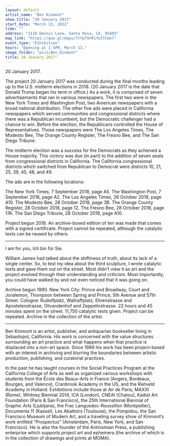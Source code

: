 ```yaml
---
layout: default
artist_name: "Ben Kinmont"
show_title: "20 January 2017"
start_date: "March 13, 2022"
time: ""
address: "2110 Dennis Lane, Santa Rosa, CA, 95403"
map_link: "https://goo.gl/maps/7tYpT9rR1fo1TCmn7"
event_type: "Exhibition"
hours: "Opening at 1-5PM, March 13."
image_folder: "pics/Ben_Kinmont"
title: 20 January 2017"
---
```

20 January 2017.

The project 20 January 2017 was conducted during the final months leading up to the U.S. midterm elections in 2018. (20 January 2017 is the date that Donald Trump began his term in office.) As a work, it is comprised of seven advertisements that ran in various newspapers. The first two were in the New York Times and Washington Post, two American newspapers with a broad national distribution. The other five ads were placed in California newspapers which served communities and congressional districts where there was a Republican incumbent, but the Democratic challenger had a chance to win. Before the election, the Republicans controlled the House of Representatives. Those newspapers were The Los Angeles Times, The Modesto Bee, The Orange County Register, The Fresno Bee, and The San Diego Tribune.

The midterm election was a success for the Democrats as they achieved a House majority. This victory was due (in part) to the addition of seven seats from congressional districts in California. The California congressional districts which switched from Republican to Democrat were districts 10, 21, 25, 39, 45, 48, and 49.

The ads are in the following locations:

The New York Times, 7 September 2018, page A5.
The Washington Post, 7 September 2018, page A2.
The Los Angeles Times, 26 October 2018, page A10.
The Modesto Bee, 28 October 2018, page 3B.
The Orange County Register, 28 October 2018, page 12.
The Fresno Bee, 28 October 2018, page 17A.
The San Diego Tribune, 28 October 2018, page A10.

Project begun 2018. An archive-boxed edition of ten was made that comes with a signed certificate. Project cannot be repeated, although the catalytic texts can be reused by others.

<hr>
I am for you, Ich bin für Sie.
 
William James had talked about the shiftiness of truth, about its lack of a single center. So, to test my idea about the third sculpture, I wrote catalytic texts and gave them out on the street. Most didn't view it as art and the project evolved through their understanding and criticism. Most importantly, you could have walked by and not even noticed that it was going on.
 
Archive begun 1990. New York City: Prince and Broadway, Court and Joralemon, Thompson between Spring and Prince, 5th Avenue and 57th Street. Cologne: Rudolfplatz, Wallraffplatz, Ehrenstrasse and Apostelenstrasse, Olivandenhof and Zeppelinstrasse. 22 hours and 45 minutes spent on the street.  11,750 catalytic texts given. Project can be repeated. Archive in the collection of the artist. 
<hr>


Ben Kinmont is an artist, publisher, and antiquarian bookseller living in Sebastopol, California. His work is concerned with the value structures surrounding an art practice and what happens when that practice is displaced into a non-art space. Since 1988 his work has been project-based with an interest in archiving and blurring the boundaries between artistic production, publishing, and curatorial practices.

In the past he has taught courses in the Social Practices Program at the California College of Arts as well as organized various workshops with students from the École des Beaux-Arts in France (Angers, Bordeaux, Bourges, and Valence), Cranbrook Academy in the US, and the Rietveld Academy in Holland. Exhibitions include those at Air de Paris, MAXXI (Rome), Whitney Biennial 2014, ICA (London), CNEAI (Chatou), Kadist Art Foundation (Paris & San Francisco), the 25th International Biennial of Graphic Arts (Ljubljana), the Frac Languedoc-Roussillon (Montpellier), Documenta 11 (Kassel), Les Abattoirs (Toulouse), the Pompidou, the San Francisco Museum of Modern Art, and a
traveling survey show of Kinmont’s work entitled “Prospectus” (Amsterdam, Paris, New York, and San Francisco). He is also the founder of the Antinomian Press, a publishing enterprise which supports project art and ephemera (the archive of which is in the collection of drawings and prints at MOMA).
